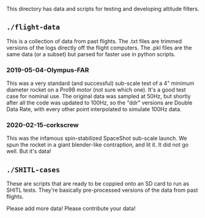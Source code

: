 This directory has data and scripts for testing and developing altitude filters.

## `./flight-data`
This is a collection of data from past flights. The .txt files are trimmed versions of the logs directly off the flight computers. The .pkl files are the same data (or a subset) but parsed for faster use in python scripts.

### 2019-05-04-Olympus-FAR
This was a very standard (and successful) sub-scale test of a 4" minimum diameter rocket on a Pro98 motor (not sure which one). It's a good test case for nominal use. The original data was sampled at 50Hz, but shortly after all the code was updated to 100Hz, so the "ddr" versions are Double Data Rate, with every other point interpolated to simulate 100Hz data.

### 2020-02-15-corkscrew
This was the infamous spin-stabilized SpaceShot sub-scale launch. We spun the rocket in a giant blender-like contraption, and lit it. It did not go well. But it's data!

## `./SHITL-cases`
These are scripts that are ready to be coppied onto an SD card to run as SHITL tests. They're basically pre-processed versions of the data from past flights.

Please add more data!
Please contribute your data!